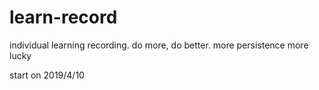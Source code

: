 # learn-record
individual learning recording. do more, do better. more persistence  more lucky

start on 2019/4/10
